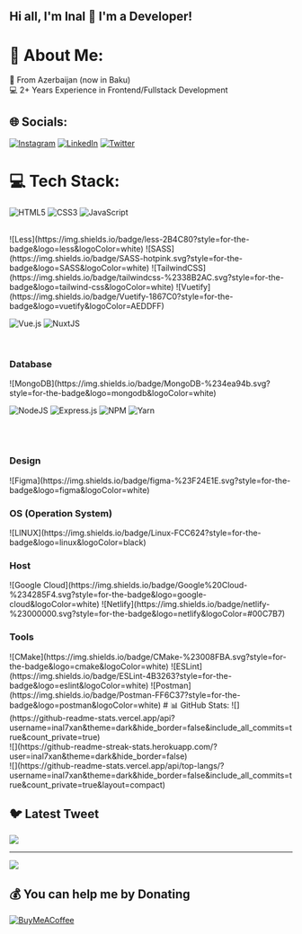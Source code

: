 ## Hi all, I'm Inal 👋 I'm a Developer!

# 💫 About Me:
📍 From Azerbaijan (now in Baku)<br>
💻 2+ Years Experience in Frontend/Fullstack Development


## 🌐 Socials:
[![Instagram](https://img.shields.io/badge/Instagram-%23E4405F.svg?logo=Instagram&logoColor=white)](https://instagram.com/inal7xan) [![LinkedIn](https://img.shields.io/badge/LinkedIn-%230077B5.svg?logo=linkedin&logoColor=white)](https://www.linkedin.com/in/inal-kara-1844ba268/) [![Twitter](https://img.shields.io/badge/Twitter-%231DA1F2.svg?logo=Twitter&logoColor=white)](https://twitter.com/morfiuxCoder) 

# 💻 Tech Stack:

![HTML5](https://img.shields.io/badge/html5-%23E34F26.svg?style=for-the-badge&logo=html5&logoColor=white)
![CSS3](https://img.shields.io/badge/css3-%231572B6.svg?style=for-the-badge&logo=css3&logoColor=white)
![JavaScript](https://img.shields.io/badge/javascript-%23323330.svg?style=for-the-badge&logo=javascript&logoColor=%23F7DF1E)
 
 <br/>
 <!--
 ![C](https://img.shields.io/badge/c-%2300599C.svg?style=for-the-badge&logo=c&logoColor=white)
 ![C++](https://img.shields.io/badge/c++-%2300599C.svg?style=for-the-badge&logo=c%2B%2B&logoColor=white)
 -->
 ![Less](https://img.shields.io/badge/less-2B4C80?style=for-the-badge&logo=less&logoColor=white) ![SASS](https://img.shields.io/badge/SASS-hotpink.svg?style=for-the-badge&logo=SASS&logoColor=white) ![TailwindCSS](https://img.shields.io/badge/tailwindcss-%2338B2AC.svg?style=for-the-badge&logo=tailwind-css&logoColor=white)
 ![Vuetify](https://img.shields.io/badge/Vuetify-1867C0?style=for-the-badge&logo=vuetify&logoColor=AEDDFF)
  
  <br/>
 
 ![Vue.js](https://img.shields.io/badge/vuejs-%2335495e.svg?style=for-the-badge&logo=vuedotjs&logoColor=%234FC08D)
 ![NuxtJS](https://img.shields.io/badge/Nuxt-black?style=for-the-badge&logo=nuxt.js&logoColor=white)
 <!--
 ![Electron.js](https://img.shields.io/badge/Electron-191970?style=for-the-badge&logo=Electron&logoColor=white)
  -->
  <br/>
 
 <h3>Database</h3>
 <!-- ![Firebase](https://img.shields.io/badge/firebase-%23039BE5.svg?style=for-the-badge&logo=firebase)
 ![Postgres](https://img.shields.io/badge/postgres-%23316192.svg?style=for-the-badge&logo=postgresql&logoColor=white) 
 ![Redis](https://img.shields.io/badge/redis-%23DD0031.svg?style=for-the-badge&logo=redis&logoColor=white)
-->
 ![MongoDB](https://img.shields.io/badge/MongoDB-%234ea94b.svg?style=for-the-badge&logo=mongodb&logoColor=white) 
 
  <br/>
 
 ![NodeJS](https://img.shields.io/badge/node.js-6DA55F?style=for-the-badge&logo=node.js&logoColor=white)
 ![Express.js](https://img.shields.io/badge/express.js-%23404d59.svg?style=for-the-badge&logo=express&logoColor=%2361DAFB)
 ![NPM](https://img.shields.io/badge/NPM-%23000000.svg?style=for-the-badge&logo=npm&logoColor=white)
 ![Yarn](https://img.shields.io/badge/yarn-%232C8EBB.svg?style=for-the-badge&logo=yarn&logoColor=white)
 <!--
 ![Nginx](https://img.shields.io/badge/nginx-%23009639.svg?style=for-the-badge&logo=nginx&logoColor=white)
 -->
  <br/>
 <!--
 ![Webpack](https://img.shields.io/badge/webpack-%238DD6F9.svg?style=for-the-badge&logo=webpack&logoColor=black)
 ![Babel](https://img.shields.io/badge/Babel-F9DC3e?style=for-the-badge&logo=babel&logoColor=black)
 -->
  <br/>
 
 <h3>Design</h3>
 <!--
 ![Adobe Photoshop](https://img.shields.io/badge/adobephotoshop-%2331A8FF.svg?style=for-the-badge&logo=adobephotoshop&logoColor=white)
 ![Blender](https://img.shields.io/badge/blender-%23F5792A.svg?style=for-the-badge&logo=blender&logoColor=white)
-->
 ![Figma](https://img.shields.io/badge/figma-%23F24E1E.svg?style=for-the-badge&logo=figma&logoColor=white)
 
  <br/>
 
 <h3>OS (Operation System)</h3>
 ![LINUX](https://img.shields.io/badge/Linux-FCC624?style=for-the-badge&logo=linux&logoColor=black)
 
 <br/>
 
 <h3>Host</h3>
 ![Google Cloud](https://img.shields.io/badge/Google%20Cloud-%234285F4.svg?style=for-the-badge&logo=google-cloud&logoColor=white)
 ![Netlify](https://img.shields.io/badge/netlify-%23000000.svg?style=for-the-badge&logo=netlify&logoColor=#00C7B7)
 
 <h3>Tools</h3>
 ![CMake](https://img.shields.io/badge/CMake-%23008FBA.svg?style=for-the-badge&logo=cmake&logoColor=white)
 ![ESLint](https://img.shields.io/badge/ESLint-4B3263?style=for-the-badge&logo=eslint&logoColor=white)
 ![Postman](https://img.shields.io/badge/Postman-FF6C37?style=for-the-badge&logo=postman&logoColor=white)
# 📊 GitHub Stats:
![](https://github-readme-stats.vercel.app/api?username=inal7xan&theme=dark&hide_border=false&include_all_commits=true&count_private=true)<br/>
![](https://github-readme-streak-stats.herokuapp.com/?user=inal7xan&theme=dark&hide_border=false)<br/>
![](https://github-readme-stats.vercel.app/api/top-langs/?username=inal7xan&theme=dark&hide_border=false&include_all_commits=true&count_private=true&layout=compact)

## 🐦 Latest Tweet
[![](https://gtce.itsvg.in/api?username=mofiuxCoder)](https://github.com/VishwaGauravIn/github-twitter-card-embed)

---
[![](https://visitcount.itsvg.in/api?id=inal7xan&icon=5&color=1)](https://visitcount.itsvg.in)

  ## 💰 You can help me by Donating
  [![BuyMeACoffee](https://img.shields.io/badge/Buy%20Me%20a%20Coffee-ffdd00?style=for-the-badge&logo=buy-me-a-coffee&logoColor=black)](https://buymeacoffee.com/morfiux) 

  
<!-- Proudly created with GPRM ( https://gprm.itsvg.in ) -->
